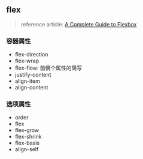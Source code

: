 ## flex

> reference article: [A Complete Guide to Flexbox](https://css-tricks.com/snippets/css/a-guide-to-flexbox/)

### 容器属性

* flex-direction
* flex-wrap
* flex-flow: 前俩个属性的简写
* justify-content
* align-item
* align-content

### 选项属性

* order
* flex
* flex-grow
* flex-shrink
* flex-basis
* align-self
